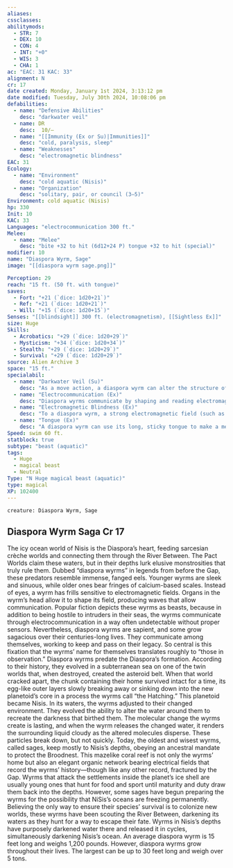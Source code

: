 ```yaml
---
aliases: 
cssclasses:
abilitymods:
  - STR: 7
  - DEX: 10
  - CON: 4
  - INT: "+0"
  - WIS: 3
  - CHA: 1 
ac: "EAC: 31 KAC: 33" 
alignment: N
cr: 17
date created: Monday, January 1st 2024, 3:13:12 pm
date modified: Tuesday, July 30th 2024, 10:08:06 pm
defabilities:
  - name: "Defensive Abilities"
    desc: "darkwater veil"
  - name: DR
    desc:  10/—
  - name: "[[Immunity (Ex or Su)|Immunities]]"
    desc: "cold, paralysis, sleep"
  - name: "Weaknesses"
    desc: "electromagnetic blindness"
EAC: 31
Ecology:
  - name: "Environment"
    desc: "cold aquatic (Nisis)"
  - name: "Organization"
    desc: "solitary, pair, or council (3–5)"
Environment: cold aquatic (Nisis)
hp: 330
Init: 10
KAC: 33
Languages: "electrocommunication 300 ft."
Melee:
  - name: "Melee"
    desc: "bite +32 to hit (6d12+24 P) tongue +32 to hit (special)"
modifier: 10
name: "Diaspora Wyrm, Sage"
image: "[[diaspora wyrm sage.png]]"

Perception: 29
reach: "15 ft. (50 ft. with tongue)"
saves:
  - Fort: "+21 (`dice: 1d20+21`)"
  - Ref: "+21 (`dice: 1d20+21`)"
  - Will: "+15 (`dice: 1d20+15`)" 
Senses: "[[blindsight]] 300 ft. (electromagnetism), [[Sightless Ex]]"
size: Huge
Skills:
  - Acrobatics: "+29 (`dice: 1d20+29`)"
  - Mysticism: "+34 (`dice: 1d20+34`)"
  - Stealth: "+29 (`dice: 1d20+29`)"
  - Survival: "+29 (`dice: 1d20+29`)" 
source: Alien Archive 3 
space: "15 ft."
specialabil:
  - name: "Darkwater Veil (Su)"
    desc: "As a move action, a diaspora wyrm can alter the structure of water within a 20-foot-radius spread so that it forms nanotubes that absorb light. This field moves with the wyrm, obscuring most sight and providing total concealment. A creature that has [[darkvision]] treats the field within 5 feet as if it provides only concealment. Magical light from a source of a higher level or CR than the wyrm’s negates the effect while the two interact. The wyrm can dismiss the field as a move action, and the field ends after 1 minute if the wyrm takes no action to renew it."
  - name: "Electrocommunication (Ex)"
    desc: "Diaspora wyrms communicate by shaping and reading electromagnetic fields. This functions as telepathy among creatures with this ability."
  - name: "Electromagnetic Blindness (Ex)"
    desc: "To a diaspora wyrm, a strong electromagnetic field (such as high radiation) acts like fog. Electricity damage forces the wyrm to succeed at a fortitude saving throw (DC = 10 + the damage taken) or be blinded for 1 round. Multiple failures during the same round do not extend this duration. It can also communicate through technological communication devices and to technological constructs."
  - name: "Tongue (Ex)"
    desc: "A diaspora wyrm can use its long, sticky tongue to make a melee attack that targets eac. A creature hit by this attack becomes stuck to the wyrm’s tongue, gaining the grappled condition until it escapes, or until the diaspora wyrm releases the creature as a swift action. While a creature is grappled as a result of this attack, the diaspora wyrm can attempt reposition combat maneuvers against that creature, but only to move it toward the diaspora wyrm. If the wyrm succeeds at such a maneuver and the creature is within range of the wyrm’s bite attack at the end of the movement, the wyrm can make a bite attack as part of that maneuver. Additionally, while a creature is grappled this way, the diaspora wyrm can use its bite attack only against the grappled creature, and it can’t use its tongue attack."
Speed: swim 60 ft. 
statblock: true
subtype: "beast (aquatic)"
tags:
  - Huge
  - magical beast
  - Neutral
Type: "N Huge magical beast (aquatic)"
type: magical
XP: 102400 
---
```


```statblock
creature: Diaspora Wyrm, Sage
```

## Diaspora Wyrm Saga Cr 17

The icy ocean world of Nisis is the Diaspora’s heart, feeding sarcesian crèche worlds and connecting them through the River Between. The Pact Worlds claim these waters, but in their depths lurk elusive monstrosities that truly rule them. Dubbed “diaspora wyrms” in legends from before the Gap, these predators resemble immense, fanged eels. Younger wyrms are sleek and sinuous, while older ones bear fringes of calcium-based scales. Instead of eyes, a wyrm has frills sensitive to electromagnetic fields. Organs in the wyrm’s head allow it to shape its field, producing waves that allow communication.
Popular fiction depicts these wyrms as beasts, because in addition to being hostile to intruders in their seas, the wyrms communicate through electrocommunication in a way often undetectable without proper sensors. Nevertheless, diaspora wyrms are sapient, and some grow sagacious over their centuries-long lives. They communicate among themselves, working to keep and pass on their legacy. So central is this fixation that the wyrms’ name for themselves translates roughly to “those in observation.”
Diaspora wyrms predate the Diaspora’s formation. According to their history, they evolved in a subterranean sea on one of the twin worlds that, when destroyed, created the asteroid belt. When that world cracked apart, the chunk containing their home survived intact for a time, its egg-like outer layers slowly breaking away or sinking down into the new planetoid’s core in a process the wyrms call “the Hatching.” This planetoid became Nisis. In its waters, the wyrms adjusted to their changed environment. They evolved the ability to alter the water around them to recreate the darkness that birthed them. The molecular change the wyrms create is lasting, and when the wyrm releases the changed water, it renders the surrounding liquid cloudy as the altered molecules disperse. These particles break down, but not quickly.
Today, the oldest and wisest wyrms, called sages, keep mostly to Nisis’s depths, obeying an ancestral mandate to protect the Broodnest. This mazelike coral reef is not only the wyrms’ home but also an elegant organic network bearing electrical fields that record the wyrms’ history—though like any other record, fractured by the Gap.
Wyrms that attack the settlements inside the planet’s ice shell are usually young ones that hunt for food and sport until maturity and duty draw them back into the depths. However, some sages have begun preparing the wyrms for the possibility that NiSis’s oceans are freezing permanently. Believing the only way to ensure their species’ survival is to colonize new worlds, these wyrms have been scouting the River Between, darkening its waters as they hunt for a way to escape their fate. Wyrms in Nisis’s depths have purposely darkened water there and released it in cycles, simultaneously darkening Nisis’s ocean. An average diaspora wyrm is 15 feet long and weighs 1,200 pounds. However, diaspora wyrms grow throughout their lives. The largest can be up to 30 feet long and weigh over 5 tons.
